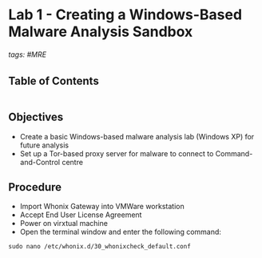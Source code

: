 #  Lab 1 - Creating a Windows-Based Malware Analysis Sandbox

###### tags: #MRE

## Table of Contents
```toc
```

## Objectives
- Create a basic Windows-based malware analysis lab (Windows XP) for future analysis
- Set up a Tor-based proxy server for malware to connect to Command-and-Control centre

## Procedure
- Import Whonix Gateway into VMWare workstation
- Accept End User License Agreement
- Power on virxtual machine
- Open the terminal window and enter the following command:

```
sudo nano /etc/whonix.d/30_whonixcheck_default.conf
```